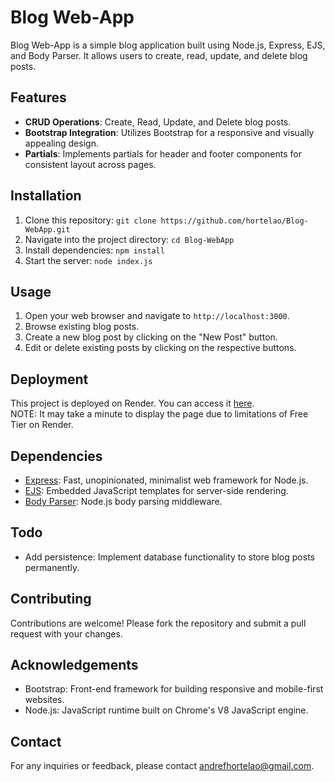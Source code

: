 # Blog Web-App

Blog Web-App is a simple blog application built using Node.js, Express, EJS, and Body Parser. It allows users to create, read, update, and delete blog posts.

## Features

- **CRUD Operations**: Create, Read, Update, and Delete blog posts.
- **Bootstrap Integration**: Utilizes Bootstrap for a responsive and visually appealing design.
- **Partials**: Implements partials for header and footer components for consistent layout across pages.

## Installation

1. Clone this repository: `git clone https://github.com/hortelao/Blog-WebApp.git`
2. Navigate into the project directory: `cd Blog-WebApp`
3. Install dependencies: `npm install`
4. Start the server: `node index.js`

## Usage

1. Open your web browser and navigate to `http://localhost:3000`.
2. Browse existing blog posts.
3. Create a new blog post by clicking on the "New Post" button.
4. Edit or delete existing posts by clicking on the respective buttons.

## Deployment

This project is deployed on Render. You can access it [here](https://blog-webapp-e1nh.onrender.com/).
<br>NOTE: It may take a minute to display the page due to limitations of Free Tier on Render.

## Dependencies

- [Express](https://www.npmjs.com/package/express): Fast, unopinionated, minimalist web framework for Node.js.
- [EJS](https://www.npmjs.com/package/ejs): Embedded JavaScript templates for server-side rendering.
- [Body Parser](https://www.npmjs.com/package/body-parser): Node.js body parsing middleware.


## Todo

- Add persistence: Implement database functionality to store blog posts permanently.


## Contributing

Contributions are welcome! Please fork the repository and submit a pull request with your changes.


## Acknowledgements

- Bootstrap: Front-end framework for building responsive and mobile-first websites.
- Node.js: JavaScript runtime built on Chrome's V8 JavaScript engine.

## Contact

For any inquiries or feedback, please contact [andrefhortelao@gmail.com](mailto:andrefhortelao@gmail.com).

